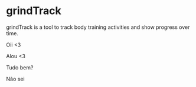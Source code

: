 # grindTrack

grindTrack is a tool to track body training activities and show progress over time.

Oii <3

Alou <3

Tudo bem?

Não sei
